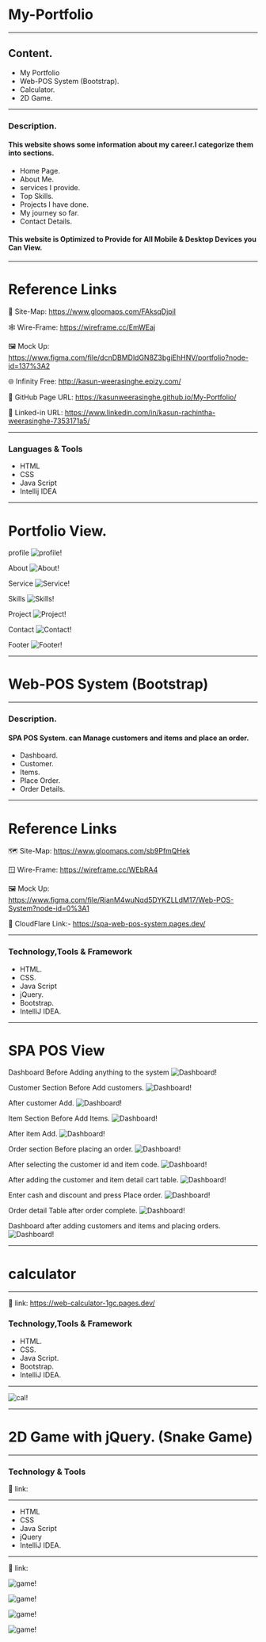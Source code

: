 # My-Portfolio

---
## Content.

* My Portfolio
* Web-POS System (Bootstrap).
* Calculator.
* 2D Game.

---
### Description.


#### This website shows some information about my career.I categorize them into sections.
* Home Page.
* About Me.
* services  I provide.
* Top Skills.
* Projects I have done.
* My journey so far.
* Contact Details.

#### This website is Optimized to Provide for All Mobile & Desktop Devices you Can View.

---

# Reference Links
📍 Site-Map:
https://www.gloomaps.com/FAksqDjpil

🕸️ Wire-Frame: https://wireframe.cc/EmWEaj

️️🖼️ Mock Up: https://www.figma.com/file/dcnDBMDldGN8Z3bgiEhHNV/portfolio?node-id=137%3A2

🌐 Infinity Free: http://kasun-weerasinghe.epizy.com/

📃 GitHub Page URL: https://kasunweerasinghe.github.io/My-Portfolio/

🔗 Linked-in URL: https://www.linkedin.com/in/kasun-rachintha-weerasinghe-7353171a5/

---

### Languages & Tools

* HTML
* CSS
* Java Script
* Intellij IDEA
---

# Portfolio View.
profile
![profile!](assets/images/Projects/Portfolio/profile.png)

About
![About!](assets/images/Projects/Portfolio/About.png)

Service
![Service!](assets/images/Projects/Portfolio/Service.png)

Skills
![Skills!](assets/images/Projects/Portfolio/Skills.png)

Project
![Project!](assets/images/Projects/Portfolio/Projects.png)

Contact
![Contact!](assets/images/Projects/Portfolio/Contact.png)

Footer
![Footer!](assets/images/Projects/Portfolio/Footer.png)

---

# Web-POS System (Bootstrap)

---
### Description.


#### SPA POS System. can Manage customers and items and place an order.
* Dashboard.
* Customer.
* Items.
* Place Order.
* Order Details.

---
# Reference Links

🗺️ Site-Map: https://www.gloomaps.com/sb9PfmQHek

🪟 Wire-Frame: https://wireframe.cc/WEbRA4

️️🖼️ Mock Up: https://www.figma.com/file/RianM4wuNqd5DYKZLLdM17/Web-POS-System?node-id=0%3A1

🔗 CloudFlare Link:- https://spa-web-pos-system.pages.dev/


---
### Technology,Tools & Framework

* HTML.
* CSS.
* Java Script
* jQuery.
* Bootstrap.
* IntelliJ IDEA.
---
# SPA POS View

Dashboard Before Adding anything to the system
![Dashboard!](assignments/JS/SPA/assets/images/POS-System-ss/1.%20Dashboard%20Before%20Add%20anything%20to%20system.png)

Customer Section Before Add customers.
![Dashboard!](assignments/JS/SPA/assets/images/POS-System-ss/2.%20Customer%20Section%20first%20visit.png)

After customer Add.
![Dashboard!](assignments/JS/SPA/assets/images/POS-System-ss/3.%20After%20customer%20Add.png)

Item Section Before Add Items.
![Dashboard!](assignments/JS/SPA/assets/images/POS-System-ss/4.%20Item%20Section%20first%20visit.png)

After item Add.
![Dashboard!](assignments/JS/SPA/assets/images/POS-System-ss/5.%20After%20Item%20Add.png)

Order section Before placing an order.
![Dashboard!](assignments/JS/SPA/assets/images/POS-System-ss/6.%20order%20section%20first%20visit.png)

After selecting the customer id and item code.
![Dashboard!](assignments/JS/SPA/assets/images/POS-System-ss/7.%20After%20select%20customer%20id%20and%20item%20code.png)

After adding the customer and item detail cart table.
![Dashboard!](assignments/JS/SPA/assets/images/POS-System-ss/8.%20After%20add%20customer%20and%20item%20detail%20cart%20table.png)

Enter cash and discount and press Place order.
![Dashboard!](assignments/JS/SPA/assets/images/POS-System-ss/9.%20Enter%20cash%20and%20discount%20%20and%20press%20Place%20order.png)

Order detail Table after order complete.
![Dashboard!](assignments/JS/SPA/assets/images/POS-System-ss/10.%20Order%20detail%20Table%20after%20order%20complete.png)

Dashboard after adding customers and items and placing orders.
![Dashboard!](assignments/JS/SPA/assets/images/POS-System-ss/11.%20Dashboard%20after%20add%20customer%20and%20item%20and%20place%20order.png)

---

# calculator

---
🔗 link: https://web-calculator-1gc.pages.dev/

### Technology,Tools & Framework

* HTML.
* CSS.
* Java Script.
* Bootstrap.
* IntelliJ IDEA.
---

![cal!](assignments/JS/Calculator/assets/images/calculator.png)

---


# 2D Game with jQuery. (Snake Game)

---
### Technology & Tools

🔗 link: 

---

* HTML
* CSS
* Java Script
* jQuery
* IntelliJ IDEA.

---

🔗 link: 

![game!](assignments/JS/Game/assets/img/project_img/1.png)

![game!](assignments/JS/Game/assets/img/project_img/2.png)

![game!](assignments/JS/Game/assets/img/project_img/3.png)

![game!](assignments/JS/Game/assets/img/project_img/4.png)






